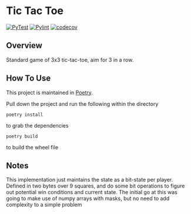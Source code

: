 # Tic Tac Toe
[![PyTest](https://github.com/msgross/tic-tac-toe/actions/workflows/pytest.yml/badge.svg)](https://github.com/msgross/tic-tac-toe/actions/workflows/pytest.yml) [![Pylint](https://github.com/msgross/tic-tac-toe/actions/workflows/pylint.yml/badge.svg)](https://github.com/msgross/tic-tac-toe/actions/workflows/pylint.yml) [![codecov](https://codecov.io/gh/msgross/tic-tac-toe/branch/main/graph/badge.svg?token=STQ2O7WIGC)](https://codecov.io/gh/msgross/tic-tac-toe)

## Overview
Standard game of 3x3 tic-tac-toe, aim for 3 in a row.

## How To Use
This project is maintained in [Poetry](https://python-poetry.org/).

Pull down the project and run the following within the directory
```
poetry install 
```
to grab the dependencies
```
poetry build
```
to build the wheel file
## Notes
This implementation just maintains the state as a bit-state per player. Defined in two bytes over 9 squares, and 
do some bit operations to figure out potential win conditions and current state. The initial go at this was going 
to make use of numpy arrays with masks, but no need to add complexity to a simple problem


